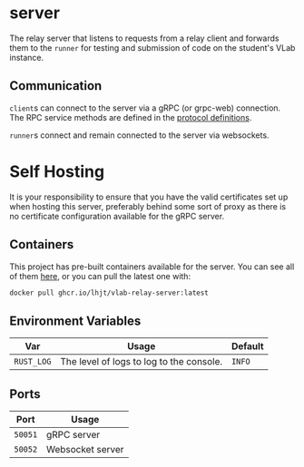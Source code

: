 # server

The relay server that listens to requests from a relay client and forwards them to the `runner` for testing and submission of code on the student's VLab instance.

## Communication

`client`s can connect to the server via a gRPC (or grpc-web) connection. The RPC service methods are defined in the [protocol definitions](/proto).

`runner`s connect and remain connected to the server via websockets.

# Self Hosting

It is your responsibility to ensure that you have the valid certificates set up when hosting this server, preferably behind some sort of proxy as there is no certificate configuration available for the gRPC server.

## Containers

This project has pre-built containers available for the server. You can see all of them [here](https://github.com/lhjt/vlab-relay/pkgs/container/vlab-relay-server), or you can pull the latest one with:

```bash
docker pull ghcr.io/lhjt/vlab-relay-server:latest
```

## Environment Variables

| Var        | Usage                                    | Default |
| ---------- | ---------------------------------------- | ------- |
| `RUST_LOG` | The level of logs to log to the console. | `INFO`  |

## Ports

| Port    | Usage            |
| ------- | ---------------- |
| `50051` | gRPC server      |
| `50052` | Websocket server |
